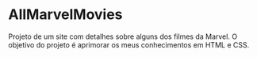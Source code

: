 # AllMarvelMovies
Projeto de um site com detalhes sobre alguns dos filmes da Marvel. O objetivo do projeto é aprimorar os meus conhecimentos em HTML e CSS.
